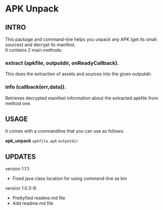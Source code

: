 APK Unpack
==============================
## INTRO

This package and command-line helps you unpack any APK (get its smali sources) and decrypt its manifest.  
It contains 2 main methods:

### extract (apkfile, outputdir, onReadyCallback).  
This does the extraction of assets and sources into the given outputdir.  

### info (callback(err,data)).  
Retrieves decrypted manifest information about the extracted apkfile from method one.  

## USAGE
It comes with a commandline that you can use as follows:  

**apk_unpack** `apkfile.apk` `outputdir`

## UPDATES

version 1.1.1:
- Fixed java class location for using command-line as bin

version 1.0.3-9:
- Prettyfied readme.md file
- Add readme.md file